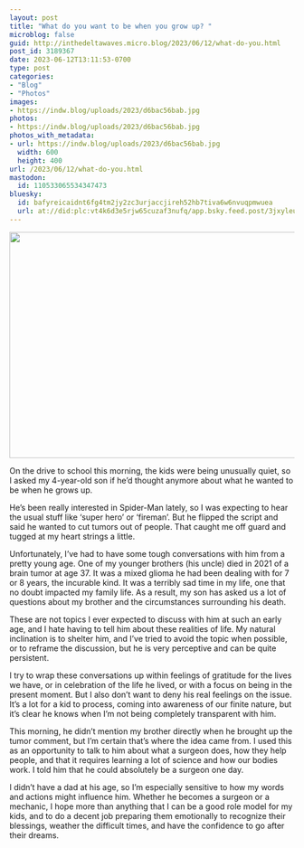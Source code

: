 ```yaml
---
layout: post
title: "What do you want to be when you grow up? "
microblog: false
guid: http://inthedeltawaves.micro.blog/2023/06/12/what-do-you.html
post_id: 3189367
date: 2023-06-12T13:11:53-0700
type: post
categories:
- "Blog"
- "Photos"
images:
- https://indw.blog/uploads/2023/d6bac56bab.jpg
photos:
- https://indw.blog/uploads/2023/d6bac56bab.jpg
photos_with_metadata:
- url: https://indw.blog/uploads/2023/d6bac56bab.jpg
  width: 600
  height: 400
url: /2023/06/12/what-do-you.html
mastodon:
  id: 110533065534347473
bluesky:
  id: bafyreicaidnt6fg4tm2jy2zc3urjaccjireh52hb7tiva6w6nvuqpmwuea
  url: at://did:plc:vt4k6d3e5rjw65cuzaf3nufq/app.bsky.feed.post/3jxyleugik22p
---
```

<img src="uploads/2023/d6bac56bab.jpg" width="600" height="400" alt="">

On the drive to school this morning, the kids were being unusually quiet, so I asked my 4-year-old son if he’d thought anymore about what he wanted to be when he grows up. 

He’s been really interested in Spider-Man lately, so I was expecting to hear the usual stuff like ‘super hero’ or ‘fireman’. But he flipped the script and said he wanted to cut tumors out of people. That caught me off guard and tugged at my heart strings a little. 

Unfortunately, I’ve had to have some tough conversations with him from a pretty young age. One of my younger brothers (his uncle) died in 2021 of a brain tumor at age 37. It was a mixed glioma he had been dealing with for 7 or 8 years, the incurable kind. It was a terribly sad time in my life, one that no doubt impacted my family life. As a result, my son has asked us a lot of questions about my brother and the circumstances surrounding his death. 

These are not topics I ever expected to discuss with him at such an early age, and I hate having to tell him about these realities of life. My natural inclination is to shelter him, and I’ve tried to avoid the topic when possible, or to reframe the discussion, but he is very perceptive and can be quite persistent. 

I try to wrap these conversations up within feelings of gratitude for the lives we have, or in celebration of the life he lived, or with a focus on being in the present moment. But I also don’t want to deny his real feelings on the issue. It’s a lot for a kid to process, coming into awareness of our finite nature, but it’s clear he knows when I’m not being completely transparent with him. 

This morning, he didn’t mention my brother directly when he brought up the tumor comment, but I’m certain that’s where the idea came from. I used this as an opportunity to talk to him about what a surgeon does, how they help people, and that it requires learning a lot of science and how our bodies work. I told him that he could absolutely be a surgeon one day. 

I didn’t have a dad at his age, so I’m especially sensitive to how my words and actions might influence him. Whether he becomes a surgeon or a mechanic, I hope more than anything that I can be a good role model for my kids, and to do a decent job preparing them emotionally to recognize their blessings, weather the difficult times, and have the confidence to go after their dreams. 

